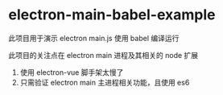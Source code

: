 # electron-main-babel-example

此项目用于演示 electron main.js 使用 babel 编译运行

此项目的关注点在 electron main 进程及其相关的 node 扩展

1. 使用 electron-vue 脚手架太慢了
2. 只需验证 electron main 主进程相关功能，且使用 es6
